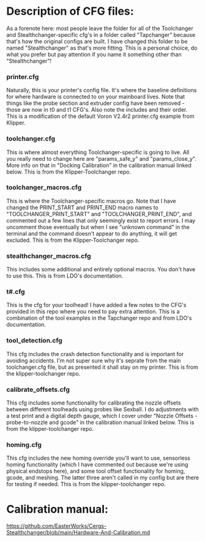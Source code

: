 # Description of CFG files:

As a forenote here: most people leave the folder for all of the Toolchanger and Stealthchanger-specific cfg's in a folder called "Tapchanger" because that's how the original configs are built. I have changed this folder to be named "Stealthchanger" as that's more fitting. This is a personal choice, do what you prefer but pay attention if you name it something other than "Stealthchanger"!

### printer.cfg
Naturally, this is your printer's config file. It's where the baseline definitions for where hardware is connected to on your mainboard lives. Note that things like the probe section and extruder config have been removed - those are now in t0 and t1 CFG's. Also note the includes and their order. This is a modification of the default Voron V2.4r2 printer.cfg example from Klipper.

### toolchanger.cfg
This is where almost everything Toolchanger-specific is going to live. All you really need to change here are "params_safe_y" and "params_close_y". More info on that in "Docking Calibration" in the calibration manual linked below. This is from the Klipper-Toolchanger repo.

### toolchanger_macros.cfg
This is where the Toolchanger-specific macros go. Note that I have changed the PRINT_START and PRINT_END macro names to "TOOLCHANGER_PRINT_START" and "TOOLCHANGER_PRINT_END", and commented out a few lines that only seemingly exist to report errors. I may uncomment those eventually but when I see "unknown command" in the terminal and the command doesn't appear to do anything, it will get excluded. This is from the Klipper-Toolchanger repo.

### stealthchanger_macros.cfg
This includes some additional and entirely optional macros. You don't have to use this. This is from LDO's documentation.

### t#.cfg
This is the cfg for your toolhead! I have added a few notes to the CFG's provided in this repo where you need to pay extra attention. This is a combination of the tool examples in the Tapchanger repo and from LDO's documentation.

### tool_detection.cfg
This cfg includes the crash detection functionality and is important for avoiding accidents. I'm not super sure why it's seprate from the main toolchanger.cfg file, but as presented it shall stay on my printer. This is from the klipper-toolchanger repo.

### calibrate_offsets.cfg
This cfg includes some functionality for calibrating the nozzle offsets between different toolheads using probes like Sexball. I do adjustments with a test print and a digital depth gauge, which I cover under "Nozzle Offsets - probe-to-nozzle and gcode" in the calibration manual linked below. This is from the klipper-toolchanger repo.

### homing.cfg
This cfg includes the new homing override you'll want to use, sensorless homing functionality (which I have commented out because we're using physical endstops here), and some tool offset functionality for homing, gcode, and meshing. The latter three aren't called in my config but are there for testing if needed. This is from the klipper-toolchanger repo.


# Calibration manual:
https://github.com/EasterWorks/Cergs-Stealthchanger/blob/main/Hardware-And-Calibration.md
